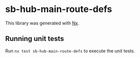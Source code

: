 # sb-hub-main-route-defs

This library was generated with [Nx](https://nx.dev).

## Running unit tests

Run `nx test sb-hub-main-route-defs` to execute the unit tests.
